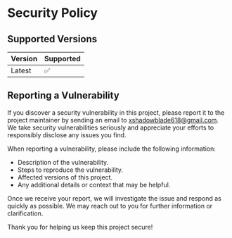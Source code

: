 # Security Policy

## Supported Versions

| Version   | Supported          |
| --------- | ------------------ |
| Latest    | :white_check_mark: |

## Reporting a Vulnerability

If you discover a security vulnerability in this project, please report it to the project maintainer by sending an email to [xshadowblade618@gmail.com](mailto:xshadowblade618@gmail.com).
We take security vulnerabilities seriously and appreciate your efforts to responsibly disclose any issues you find.

When reporting a vulnerability, please include the following information:

- Description of the vulnerability.
- Steps to reproduce the vulnerability.
- Affected versions of this project.
- Any additional details or context that may be helpful.

Once we receive your report, we will investigate the issue and respond as quickly as possible. We may reach out to you for further information or clarification.

Thank you for helping us keep this project secure!
